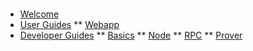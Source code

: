 # 

* [Welcome](/)
* [User Guides](users/)
** [Webapp](/users/webapp.md)
* [Developer Guides](developers/)
** [Basics](/developers/basics.md)
** [Node](/developers/node.md)
** [RPC](/developers/rpc.md)
** [Prover](/developers/prover.md)
